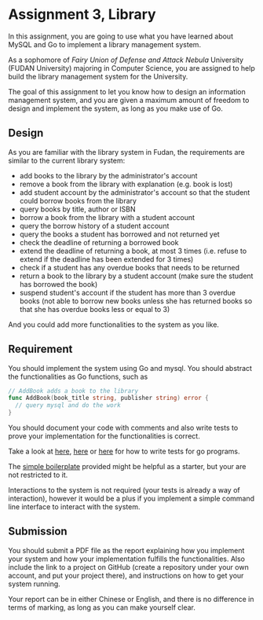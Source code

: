 # Assignment 3, Library

In this assignment, you are going to use what you have learned about MySQL and Go to implement a library management system.

As a sophomore of *Fairy Union of Defense and Attack Nebula* University (FUDAN University) majoring in Computer Science, you are assigned to help build the library management system for the University.

The goal of this assignment to let you know how to design an information management system, and you are given a maximum amount of freedom to design and implement the system, as long as you make use of Go.

## Design

As you are familiar with the library system in Fudan, the requirements are similar to the current library system:

* add books to the library by the administrator's account
* remove a book from the library with explanation (e.g. book is lost)
* add student account by the administrator's account so that the student could borrow books from the library
* query books by title, author or ISBN
* borrow a book from the library with a student account
* query the borrow history of a student account
* query the books a student has borrowed and not returned yet
* check the deadline of returning a borrowed book
* extend the deadline of returning a book, at most 3 times (i.e. refuse to extend if the deadline has been extended for 3 times)
* check if a student has any overdue books that needs to be returned
* return a book to the library by a student account (make sure the student has borrowed the book)
* suspend student's account if the student has more than 3 overdue books (not able to borrow new books unless she has returned books so that she has overdue books less or equal to 3)

And you could add more functionalities to the system as you like.

## Requirement

You should implement the system using Go and mysql. You should abstract the functionalities as Go functions, such as

```go
// AddBook adds a book to the library
func AddBook(book_title string, publisher string) error {
  // query mysql and do the work
}
```

You should document your code with comments and also write tests to prove your implementation for the functionalities is correct.

Take a look at [here](https://blog.alexellis.io/golang-writing-unit-tests/), [here](https://gobyexample.com/testing) or [here](https://labix.org/gocheck) for how to write tests for go programs.

The [simple boilerplate](https://github.com/ichn-hu/IDBS-Spring20-Fudan/tree/master/assignments/ass3/boilerplate) provided might be helpful as a starter, but your are not restricted to it.

Interactions to the system is not required (your tests is already a way of interaction), however it would be a plus if you implement a simple command line interface to interact with the system.

## Submission

You should submit a PDF file as the report explaining how you implement your system and how your implementation fulfills the functionalities. Also include the link to a project on GitHub (create a repository under your own account, and put your project there), and instructions on how to get your system running.

Your report can be in either Chinese or English, and there is no difference in terms of marking, as long as you can make yourself clear.

